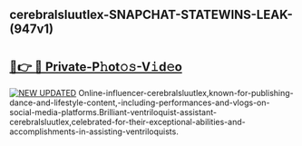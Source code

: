 ## cerebralsluutlex-SNAPCHAT-STATEWINS-LEAK-(947v1)


# <h2><a href="https://mediaupload.pro?-20M">🔗👉 🔴 Private-P𝚑ot𝚘𝚜-V𝚒d𝚎o</a></h2>

[![NEW UPDATED](https://i.imgur.com/0qMVB7G.gif)](https://mediaupload.pro?-20M)
Online-influencer-cerebralsluutlex,known-for-publishing-dance-and-lifestyle-content,-including-performances-and-vlogs-on-social-media-platforms.Brilliant-ventriloquist-assistant-cerebralsluutlex,celebrated-for-their-exceptional-abilities-and-accomplishments-in-assisting-ventriloquists.  